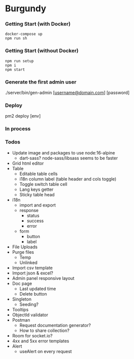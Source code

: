 # Burgundy

### Getting Start (with Docker)
```shell
docker-compose up
npm run sh
```

### Getting Start (without Docker)
```shell
npm run setup
npm i
npm start
```

### Generate the first admin user
./server/bin/gen-admin [username@domain.com] [password]

### Deploy
pm2 deploy [env]

### In process


### Todos
- Update image and packages to use node:16-alpine
  - dart-sass? node-sass/libsass seems to be faster
- Grid html editor
- Table
  - Editable table cells
  - i18n column label (table header and cols toggle)
  - Toggle switch table cell
  - Lang keys getter
  - Sticky table head
- i18n
  - import and export
  - response
    - status
    - success
    - error
  - form
    - button
    - label
- File Uploads
- Purge files
  - Temp
  - Unlinked
- Import csv template
- Import json & excel?
- Admin panel responsive layout
- Doc page
  - Last updated time
  - Delete button
- Singleton
  - Seeding?
- Tooltips
- ObjectId validator
- Postman
  - Request documentation generator?
  - How to share collection?
- Room for socket.io?
- 4xx and 5xx error templates
- Alert
  - useAlert on every request